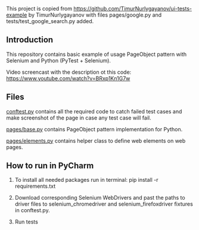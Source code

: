 This project is copied from https://github.com/TimurNurlygayanov/ui-tests-example by TimurNurlygayanov
with files pages/google.py and tests/test_google_search.py added.

Introduction
------------

This repository contains basic example of usage PageObject
pattern with Selenium and Python (PyTest + Selenium).

Video screencast with the description ot this code:
https://www.youtube.com/watch?v=BRxp1Kn1G7w


Files
-----

[conftest.py](conftest.py) contains all the required code to catch failed test cases and make screenshot
of the page in case any test case will fail.

[pages/base.py](pages/base.py) contains PageObject pattern implementation for Python.

[pages/elements.py](pages/elements.py) contains helper class to define web elements on web pages.


## How to run in PyCharm

1) To install all needed packages run in terminal: pip install -r requirements.txt

2) Download corresponding Selenium WebDrivers and past the paths to driver files to selenium_chromedriver 
and selenium_firefoxdriver fixtures in conftest.py.

3) Run tests
